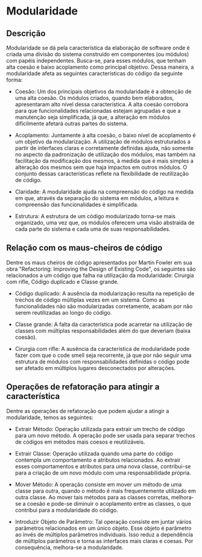 # Modularidade

## Descrição

Modularidade se dá pela característica da elaboração de software onde é criada uma divisão do sistema construído em componentes (ou módulos) com papéis independentes. Busca-se, para esses módulos, que tenham alta coesão e baixo acoplamento como principal objetivo.
Dessa maneira, a modularidade afeta as seguintes características do código da seguinte forma:

- Coesão: Um dos principais objetivos da modularidade é a obtenção de uma alta coesão. Os módulos criados, quando bem elaborados, apresentaram alto nível dessa característica. A alta coesão corrobora para que funcionalidades relacionadas estejam agrupadas e que a manutenção seja simplificada, já que, a alteração em módulos dificilmente afetará outras partes do sistema.

- Acoplamento: Juntamente à alta coesão, o baixo nível de acoplamento é um objetivo da modularização. A utilização de módulos estruturados a partir de interfaces claras e corretamente definidas ajuda, não somente no aspecto da padronização de utilização dos módulos, mas também na facilitação da modificação dos mesmos, à medida que é mais simples a alteração dos mesmos sem que haja impactos em outros módulos. O conjunto dessas características reflete na flexibilidade de reutilização de código.

- Claridade: A modularidade ajuda na compreensão do código na medida em que, através da separação do sistema em módulos, a leitura e compreensão das funcionalidades é simplificada.

- Estrutura: A estrutura de um código modularizado torna-se mais organizado, uma vez que, os módulos oferecem uma visão abstraída de cada parte do sistema e cada uma de suas responsabilidades.


## Relação com os maus-cheiros de código

Dentre os maus cheiros de código apresentados por Martin Fowler em sua obra "Refactoring: Improving the Design of Existing Code", os seguintes são relacionados a um código que falha na utilização da modularidade: Cirurgia com rifle, Código duplicado e Classe grande.  

- Código duplicado: A ausência da modularização resulta na repetição de trechos de código múltiplas vezes em um sistema. Como as funcionalidades não são modularizadas corretamente, acabam por não serem reutilizadas ao longo do código.

- Classe grande: A falta da característica pode acarretar na utilização de classes com múltiplas responsabilidades além do que deveriam (baixa coesão).


- Cirurgia com rifle: A ausência da característica de modularidade pode fazer com que o code smell seja recorrente, já que por não seguir uma estrutura de módulos com responsabilidades definidas o código pode ser afetado em múltiplos lugares desconectados  por alterações.



## Operações de refatoração para atingir a característica

Dentre as operações de refatoração que podem ajudar a atingir a modularidade, temos as seguintes:

- Extrair Método: Operação utilizada para extrair um trecho de código para um novo método. A operação pode ser usada para separar trechos de códigos em métodos mais coesos e reutilizáveis.

- Extrair Classe: Operação utilizada quando uma parte do código contempla um comportamento e atributos relacionados. Ao extrair esses comportamentos e atributos para uma nova classe, contribui-se para a criação de um novo módulo com uma responsabilidade própria.

- Mover Método: A operação consiste em mover um método de uma classe para outra, quando o método é mais frequentemente utilizado em outra classe. Ao mover tais métodos para as classes corretas, melhora-se a coesão e pode-se diminuir o acoplamento entre as classes, o que contribui para a modularidade do código.

- Introduzir Objeto de Parâmetro: Tal operação consiste em juntar vários parâmetros relacionados em um único objeto. Esse objeto é parâmetro ao invés de múltiplos parâmetros individuais. Isso reduz a dependência de múltiplos parâmetros e torna as interfaces mais claras e coesas. Por consequência, melhora-se a modularidade.
